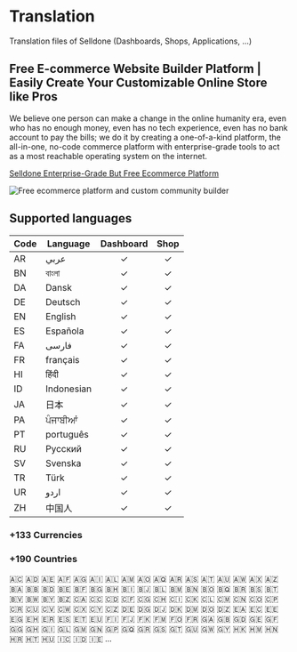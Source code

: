 # Translation
Translation files of Selldone (Dashboards, Shops, Applications, ...)

## Free E-commerce Website Builder Platform | Easily Create Your Customizable Online Store like Pros

We believe one person can make a change in the online humanity era, even who has no enough money, even has no tech experience, even has no bank account to pay the bills; we do it by creating a one-of-a-kind platform, the all-in-one, no-code commerce platform with enterprise-grade tools to act as a most reachable operating system on the internet. 
     
[Selldone Enterprise-Grade But Free Ecommerce Platform](https://selldone.com/store-builder)

![Free ecommerce platform and custom community builder](https://cdn.selldone.com/app/contents/official-pages/store-builder/mockupboldfeaturesjpgcf839a27e0aeae46d4a4de1253108e42.jpg)


## Supported languages
| Code     | Language | Dashboard | Shop |
|----------|----------|:---------:|:----:|
|    AR    |عربي     |     ✓    |  ✓   |
|    BN    |বাংলা     |     ✓    |  ✓   |
|    DA    |Dansk     |     ✓    |  ✓   |
|    DE    |Deutsch   |     ✓    |  ✓   |
|    EN    |English   |     ✓    |  ✓   |
|    ES    |Española  |     ✓    |  ✓   |
|    FA    |فارسی    |     ✓    |  ✓   |
|    FR    |français  |     ✓    |  ✓   |
|    HI    |हिंदी      |     ✓    |  ✓   |
|    ID    |Indonesian|     ✓    |  ✓   |
|    JA    |日本      |     ✓    |  ✓   |
|    PA    |ਪੰਜਾਬੀਆਂ   |     ✓    |  ✓   |
|    PT    |português |     ✓    |  ✓   |
|    RU    |Pусский   |     ✓    |  ✓   |
|    SV    |Svenska   |     ✓    |  ✓   |
|    TR    |Türk      |     ✓    |  ✓   |
|    UR    |اردو     |     ✓    |  ✓   |
|    ZH    |中国人    |     ✓    |  ✓   |


### +133 Currencies

### +190 Countries 
 🇦🇨 🇦🇩 🇦🇪 🇦🇫 🇦🇬 🇦🇮 🇦🇱 🇦🇲 🇦🇴 🇦🇶 🇦🇷 🇦🇸 🇦🇹 🇦🇺 🇦🇼 🇦🇽 🇦🇿 🇧🇦 🇧🇧 🇧🇩 🇧🇪 🇧🇫 🇧🇬 🇧🇭 🇧🇮 🇧🇯 🇧🇱 🇧🇲 🇧🇳 🇧🇴 🇧🇶 🇧🇷 🇧🇸 🇧🇹 🇧🇻 🇧🇼 🇧🇾 🇧🇿 🇨🇦 🇨🇨 🇨🇩 🇨🇫 🇨🇬 🇨🇭 🇨🇮 🇨🇰 🇨🇱 🇨🇲 🇨🇳 🇨🇴 🇨🇵 🇨🇷 🇨🇺 🇨🇻 🇨🇼 🇨🇽 🇨🇾 🇨🇿 🇩🇪 🇩🇬 🇩🇯 🇩🇰 🇩🇲 🇩🇴 🇩🇿 🇪🇦 🇪🇨 🇪🇪 🇪🇬 🇪🇭 🇪🇷 🇪🇸 🇪🇹 🇪🇺 🇫🇮 🇫🇯 🇫🇰 🇫🇲 🇫🇴 🇫🇷 🇬🇦 🇬🇧 🇬🇩 🇬🇪 🇬🇫 🇬🇬 🇬🇭 🇬🇮 🇬🇱 🇬🇲 🇬🇳 🇬🇵 🇬🇶 🇬🇷 🇬🇸 🇬🇹 🇬🇺 🇬🇼 🇬🇾 🇭🇰 🇭🇲 🇭🇳 🇭🇷 🇭🇹 🇭🇺 🇮🇨 🇮🇩 🇮🇪 ...



